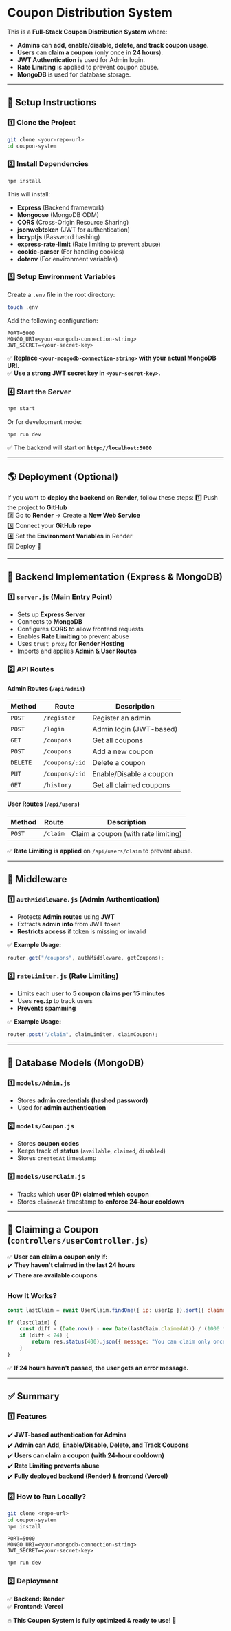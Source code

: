 # Coupon Distribution System

This is a **Full-Stack Coupon Distribution System** where:
- **Admins** can **add, enable/disable, delete, and track coupon usage**.
- **Users** can **claim a coupon** (only once in **24 hours**).
- **JWT Authentication** is used for Admin login.
- **Rate Limiting** is applied to prevent coupon abuse.
- **MongoDB** is used for database storage.

---

## 🚀 Setup Instructions

### **1️⃣ Clone the Project**
```bash
git clone <your-repo-url>
cd coupon-system
```

### **2️⃣ Install Dependencies**
```bash
npm install
```
This will install:
- **Express** (Backend framework)
- **Mongoose** (MongoDB ODM)
- **CORS** (Cross-Origin Resource Sharing)
- **jsonwebtoken** (JWT for authentication)
- **bcryptjs** (Password hashing)
- **express-rate-limit** (Rate limiting to prevent abuse)
- **cookie-parser** (For handling cookies)
- **dotenv** (For environment variables)

### **3️⃣ Setup Environment Variables**
Create a `.env` file in the root directory:
```bash
touch .env
```
Add the following configuration:
```env
PORT=5000
MONGO_URI=<your-mongodb-connection-string>
JWT_SECRET=<your-secret-key>
```
✅ **Replace `<your-mongodb-connection-string>` with your actual MongoDB URI.**  
✅ **Use a strong JWT secret key in `<your-secret-key>`.**  

### **4️⃣ Start the Server**
```bash
npm start
```
Or for development mode:
```bash
npm run dev
```
✅ The backend will start on **`http://localhost:5000`**

---

## 🌎 Deployment (Optional)
If you want to **deploy the backend** on **Render**, follow these steps:
1️⃣ Push the project to **GitHub**  
2️⃣ Go to **Render** → Create a **New Web Service**  
3️⃣ Connect your **GitHub repo**  
4️⃣ Set the **Environment Variables** in Render  
5️⃣ Deploy 🎉

---

## 🔹 Backend Implementation (Express & MongoDB)

### **1️⃣ `server.js` (Main Entry Point)**
- Sets up **Express Server**
- Connects to **MongoDB**
- Configures **CORS** to allow frontend requests
- Enables **Rate Limiting** to prevent abuse
- Uses `trust proxy` for **Render Hosting**
- Imports and applies **Admin & User Routes**

### **2️⃣ API Routes**

#### **Admin Routes (`/api/admin`)**
| Method | Route | Description |
|--------|-------|-------------|
| `POST` | `/register` | Register an admin |
| `POST` | `/login` | Admin login (JWT-based) |
| `GET` | `/coupons` | Get all coupons |
| `POST` | `/coupons` | Add a new coupon |
| `DELETE` | `/coupons/:id` | Delete a coupon |
| `PUT` | `/coupons/:id` | Enable/Disable a coupon |
| `GET` | `/history` | Get all claimed coupons |

#### **User Routes (`/api/users`)**
| Method | Route | Description |
|--------|-------|-------------|
| `POST` | `/claim` | Claim a coupon (with rate limiting) |

✅ **Rate Limiting is applied** on `/api/users/claim` to prevent abuse.

---

## 🔹 Middleware

### **1️⃣ `authMiddleware.js` (Admin Authentication)**
- Protects **Admin routes** using **JWT**  
- Extracts **admin info** from JWT token  
- **Restricts access** if token is missing or invalid  

✅ **Example Usage:**
```javascript
router.get("/coupons", authMiddleware, getCoupons);
```

### **2️⃣ `rateLimiter.js` (Rate Limiting)**
- Limits each user to **5 coupon claims per 15 minutes**  
- Uses **`req.ip`** to track users  
- **Prevents spamming**  

✅ **Example Usage:**
```javascript
router.post("/claim", claimLimiter, claimCoupon);
```

---

## 🔹 Database Models (MongoDB)

### **1️⃣ `models/Admin.js`**
- Stores **admin credentials (hashed password)**
- Used for **admin authentication**

### **2️⃣ `models/Coupon.js`**
- Stores **coupon codes**
- Keeps track of **status** (`available`, `claimed`, `disabled`)
- Stores `createdAt` timestamp

### **3️⃣ `models/UserClaim.js`**
- Tracks which **user (IP) claimed which coupon**
- Stores `claimedAt` timestamp to **enforce 24-hour cooldown**

---

## 🔹 Claiming a Coupon (`controllers/userController.js`)
✅ **User can claim a coupon only if:**  
✔️ **They haven't claimed in the last 24 hours**  
✔️ **There are available coupons**  

### **How It Works?**
```javascript
const lastClaim = await UserClaim.findOne({ ip: userIp }).sort({ claimedAt: -1 });

if (lastClaim) {
    const diff = (Date.now() - new Date(lastClaim.claimedAt)) / (1000 * 60 * 60);
    if (diff < 24) {
        return res.status(400).json({ message: "You can claim only once in 24 hours." });
    }
}
```
✅ **If 24 hours haven't passed, the user gets an error message.**  

---

## ✅ Summary
### **1️⃣ Features**
✔️ **JWT-based authentication for Admins**  
✔️ **Admin can Add, Enable/Disable, Delete, and Track Coupons**  
✔️ **Users can claim a coupon (with 24-hour cooldown)**  
✔️ **Rate Limiting prevents abuse**  
✔️ **Fully deployed backend (Render) & frontend (Vercel)**  

### **2️⃣ How to Run Locally?**
```bash
git clone <repo-url>
cd coupon-system
npm install
```
```env
PORT=5000
MONGO_URI=<your-mongodb-connection-string>
JWT_SECRET=<your-secret-key>
```
```bash
npm run dev
```

### **3️⃣ Deployment**
✅ **Backend:** **Render**  
✅ **Frontend:** **Vercel**  

🔥 **This Coupon System is fully optimized & ready to use! 🚀**

